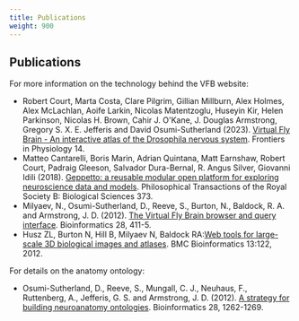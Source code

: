 ```yaml
---
title: Publications
weight: 900
---
```


## Publications

For more information on the technology behind the VFB website:

- Robert Court, Marta Costa, Clare Pilgrim, Gillian Millburn, Alex Holmes, Alex McLachlan, Aoife Larkin, Nicolas Matentzoglu, Huseyin Kir, Helen Parkinson, Nicolas H. Brown, Cahir J. O'Kane, J. Douglas Armstrong, Gregory S. X. E. Jefferis and David Osumi-Sutherland (2023). [Virtual Fly Brain - An interactive atlas of the Drosophila nervous system](http://dx.doi.org/10.3389/fphys.2023.1076533). Frontiers in Physiology 14.
- Matteo Cantarelli, Boris Marin, Adrian Quintana, Matt Earnshaw, Robert Court, Padraig Gleeson, Salvador Dura-Bernal, R. Angus Silver, Giovanni Idili (2018). [Geppetto: a reusable modular open platform for exploring neuroscience data and models](http://dx.doi.org/10.1098/rstb.2017.0380). Philosophical Transactions of the Royal Society B: Biological Sciences 373.
- Milyaev, N., Osumi-Sutherland, D., Reeve, S., Burton, N., Baldock, R. A. and Armstrong, J. D. (2012). [The Virtual Fly Brain browser and query interface](http://dx.doi.org/10.1093/bioinformatics/btr677). Bioinformatics 28, 411-5.
- Husz ZL, Burton N, Hill B, Milyaev N, Baldock RA:[Web tools for large-scale 3D biological images and atlases](http://dx.doi.org/doi:10.1186/1471-2105-13-122). BMC Bioinformatics 13:122, 2012.

For details on the anatomy ontology:

- Osumi-Sutherland, D., Reeve, S., Mungall, C. J., Neuhaus, F., Ruttenberg, A., Jefferis, G. S. and Armstrong, J. D. (2012). [A strategy for building neuroanatomy ontologies](http://dx.doi.org/doi:10.1093/bioinformatics/bts113). Bioinformatics 28, 1262-1269.
